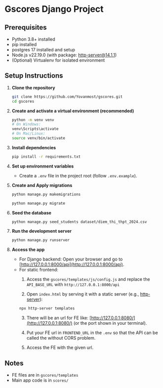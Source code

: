 # Gscores Django Project

## Prerequisites

- Python 3.8+ installed
- pip installed
- postgres 17 installed and setup
- Node.js v22.19.0 (with package: http-server@14.1.1)
- (Optional) Virtualenv for isolated environment

## Setup Instructions

1. **Clone the repository**
   ```sh
   git clone https://github.com/Yovanmost/gscores.git
   cd gscores
   ```

2. **Create and activate a virtual environment (recommended)**
   ```sh
   python -m venv venv
   # On Windows:
   venv\Scripts\activate
   # On Mac/Linux:
   source venv/bin/activate
   ```

3. **Install dependencies**
   ```sh
   pip install -r requirements.txt
   ```


4. **Set up environment variables**
   - Create a `.env` file in the project root  (follow `.env.example`).

5. **Create and Apply migrations**
   ```sh
   python manage.py makemigrations

   python manage.py migrate
   ```

6. **Seed the database**
   ```sh
   python manage.py seed_students dataset/diem_thi_thpt_2024.csv
   ```

7. **Run the development server**
   ```sh
   python manage.py runserver
   ```

8. **Access the app**
   - For Django backend: Open your browser and go to [http://127.0.0.1:8000/api](http://127.0.0.1:8000/api).
   - For static frontend: 
      1. Access the `gscores/templates/js/config.js` and replace the `API_BASE_URL` with `http://127.0.0.1:8000/api`

      2. Open `index.html` by serving it with a static server (e.g., [http-server](https://www.npmjs.com/package/http-server)):
     ```sh
     npx http-server templates
     ```
      3. There will be an url for FE like: [http://127.0.0.1:8080/](http://127.0.0.1:8080/) (or the port shown in your terminal).

      4. Put your FE url in `FRONTEND_URL` in the `.env` so that the API can be called the without CORS problem.

      5. Access the FE with the given url.

      

## Notes

- FE files are in `gscores/templates`
- Main app code is in `scores/`


